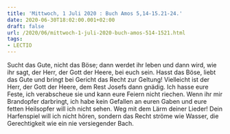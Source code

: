 ```yaml
---
title: 'Mittwoch, 1 Juli 2020 : Buch Amos 5,14-15.21-24.'
date: 2020-06-30T18:02:00.001+02:00
draft: false
url: /2020/06/mittwoch-1-juli-2020-buch-amos-514-1521.html
tags: 
- LECTIO
---
```


Sucht das Gute, nicht das Böse; dann werdet ihr leben und dann wird, wie ihr sagt, der Herr, der Gott der Heere, bei euch sein. Hasst das Böse, liebt das Gute und bringt bei Gericht das Recht zur Geltung! Vielleicht ist der Herr, der Gott der Heere, dem Rest Josefs dann gnädig. Ich hasse eure Feste, ich verabscheue sie und kann eure Feiern nicht riechen. Wenn ihr mir Brandopfer darbringt, ich habe kein Gefallen an euren Gaben und eure fetten Heilsopfer will ich nicht sehen. Weg mit dem Lärm deiner Lieder! Dein Harfenspiel will ich nicht hören, sondern das Recht ströme wie Wasser, die Gerechtigkeit wie ein nie versiegender Bach.
